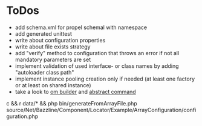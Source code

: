 # ToDos

* add schema.xml for propel schemal with namespace
* add generated unittest
* write about configuration properties
* write about file exists strategy
* add "verify" method to configuration that throws an error if not all mandatory parameters are set
* implement validation of used interface- or class names by adding "autoloader class path"
* implement instance pooling creation only if needed (at least one factory or at least on shared instance)
* take a look to [om builder](https://github.com/propelorm/Propel/blob/master/generator/lib/builder/om/OMBuilder.php) and [abstract command](https://github.com/propelorm/Propel2/blob/master/src/Propel/Generator/Command/AbstractCommand.php)

c && r data/* && php bin/generateFromArrayFile.php source/Net/Bazzline/Component/Locator/Example/ArrayConfiguration/configuration.php
